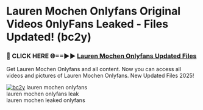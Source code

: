 # Lauren Mochen Onlyfans Original Videos 0nlyFans Leaked - Files Updated! (bc2y)

<h3>🔴 CLICK HERE 🌐==►► <a href="https://tinyurl.com/2jnfzry5" rel="nofollow">Lauren Mochen Onlyfans Updated Files</a></h3>

Get Lauren Mochen Onlyfans and all content. Now you can access all videos and pictures of Lauren Mochen Onlyfans. New Updated Files 2025!

[![bc2y](https://i.imgur.com/GyGTBgg.gif)](https://tinyurl.com/2jnfzry5)
lauren mochen onlyfans<br>
lauren mochen onlyfans leak<br>
lauren mochen leaked onlyfans